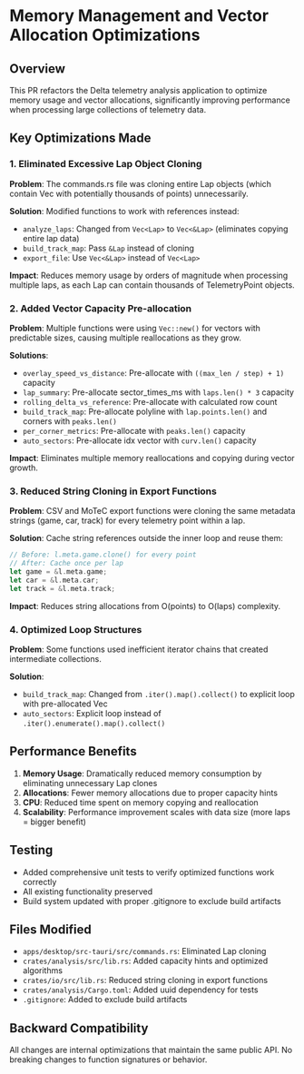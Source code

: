 # Memory Management and Vector Allocation Optimizations

## Overview
This PR refactors the Delta telemetry analysis application to optimize memory usage and vector allocations, significantly improving performance when processing large collections of telemetry data.

## Key Optimizations Made

### 1. Eliminated Excessive Lap Object Cloning
**Problem**: The commands.rs file was cloning entire Lap objects (which contain Vec<TelemetryPoint> with potentially thousands of points) unnecessarily.

**Solution**: Modified functions to work with references instead:
- `analyze_laps`: Changed from `Vec<Lap>` to `Vec<&Lap>` (eliminates copying entire lap data)
- `build_track_map`: Pass `&Lap` instead of cloning 
- `export_file`: Use `Vec<&Lap>` instead of `Vec<Lap>`

**Impact**: Reduces memory usage by orders of magnitude when processing multiple laps, as each Lap can contain thousands of TelemetryPoint objects.

### 2. Added Vector Capacity Pre-allocation
**Problem**: Multiple functions were using `Vec::new()` for vectors with predictable sizes, causing multiple reallocations as they grow.

**Solutions**:
- `overlay_speed_vs_distance`: Pre-allocate with `((max_len / step) + 1)` capacity
- `lap_summary`: Pre-allocate sector_times_ms with `laps.len() * 3` capacity  
- `rolling_delta_vs_reference`: Pre-allocate with calculated row count
- `build_track_map`: Pre-allocate polyline with `lap.points.len()` and corners with `peaks.len()`
- `per_corner_metrics`: Pre-allocate with `peaks.len()` capacity
- `auto_sectors`: Pre-allocate idx vector with `curv.len()` capacity

**Impact**: Eliminates multiple memory reallocations and copying during vector growth.

### 3. Reduced String Cloning in Export Functions
**Problem**: CSV and MoTeC export functions were cloning the same metadata strings (game, car, track) for every telemetry point within a lap.

**Solution**: Cache string references outside the inner loop and reuse them:
```rust
// Before: l.meta.game.clone() for every point
// After: Cache once per lap
let game = &l.meta.game;
let car = &l.meta.car; 
let track = &l.meta.track;
```

**Impact**: Reduces string allocations from O(points) to O(laps) complexity.

### 4. Optimized Loop Structures
**Problem**: Some functions used inefficient iterator chains that created intermediate collections.

**Solution**: 
- `build_track_map`: Changed from `.iter().map().collect()` to explicit loop with pre-allocated Vec
- `auto_sectors`: Explicit loop instead of `.iter().enumerate().map().collect()`

## Performance Benefits

1. **Memory Usage**: Dramatically reduced memory consumption by eliminating unnecessary Lap clones
2. **Allocations**: Fewer memory allocations due to proper capacity hints
3. **CPU**: Reduced time spent on memory copying and reallocation
4. **Scalability**: Performance improvement scales with data size (more laps = bigger benefit)

## Testing
- Added comprehensive unit tests to verify optimized functions work correctly
- All existing functionality preserved
- Build system updated with proper .gitignore to exclude build artifacts

## Files Modified
- `apps/desktop/src-tauri/src/commands.rs`: Eliminated Lap cloning
- `crates/analysis/src/lib.rs`: Added capacity hints and optimized algorithms
- `crates/io/src/lib.rs`: Reduced string cloning in export functions
- `crates/analysis/Cargo.toml`: Added uuid dependency for tests
- `.gitignore`: Added to exclude build artifacts

## Backward Compatibility
All changes are internal optimizations that maintain the same public API. No breaking changes to function signatures or behavior.